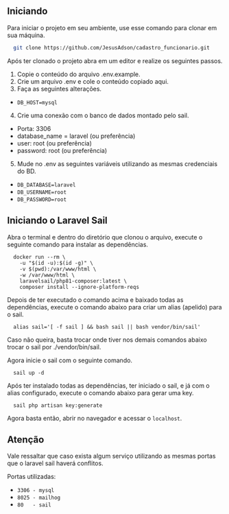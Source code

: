 
## Iniciando

Para iniciar o projeto em seu ambiente,
use esse comando para clonar em sua máquina.

```bash
  git clone https://github.com/JesusAdson/cadastro_funcionario.git
```

Após ter clonado o projeto abra em um editor e realize os seguintes passos.
1. Copie o conteúdo do arquivo .env.example.
2. Crie um arquivo .env e cole o conteúdo copiado aqui.
3. Faça as seguintes alterações.
- `DB_HOST=mysql`
4. Crie uma conexão com o banco de dados montado pelo sail.
  - Porta: 3306
  - database_name = laravel (ou preferência)
  - user: root (ou preferência)
  - password: root (ou preferência)
5. Mude no .env as seguintes variáveis utilizando as mesmas credenciais do BD.
  - `DB_DATABASE=laravel`
  - `DB_USERNAME=root`
  - `DB_PASSWORD=root`
## Iniciando o Laravel Sail

Abra o terminal e dentro do diretório que clonou o arquivo,
execute o seguinte comando para instalar as dependências.

```
  docker run --rm \
    -u "$(id -u):$(id -g)" \
    -v $(pwd):/var/www/html \
    -w /var/www/html \
    laravelsail/php81-composer:latest \
    composer install --ignore-platform-reqs
```

Depois de ter executado o comando acima e baixado todas as dependências,
execute o comando abaixo para criar um alias (apelido) para o sail.

```
  alias sail='[ -f sail ] && bash sail || bash vendor/bin/sail'
```

Caso não queira, basta trocar onde tiver nos demais comandos abaixo trocar o sail por ./vendor/bin/sail.

Agora inicie o sail com o seguinte comando.

```
  sail up -d
```

Após ter instalado todas as dependências, ter iniciado o sail, e já com o alias configurado, execute o comando abaixo para gerar uma key.

```
  sail php artisan key:generate
```

Agora basta então, abrir no navegador e acessar o `localhost`.


## Atenção

Vale ressaltar que caso exista algum serviço utilizando as mesmas portas que o laravel sail haverá conflitos.

Portas utilizadas: 
 - `3306 - mysql`
 - `8025 - mailhog`
 - `80   - sail`
